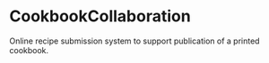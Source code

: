# CookbookCollaboration
Online recipe submission system to support publication of a printed cookbook.
